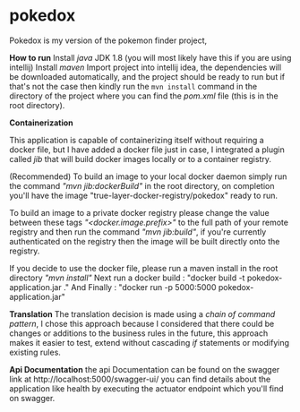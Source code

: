 # pokedox

Pokedox is my version of the pokemon finder project,

**How to run**
Install _java_ JDK 1.8 (you will most likely have this if you are using intellij)
Install _maven_
Import project into intellij idea, the dependencies will be downloaded automatically, and the project should be ready to
run but if that's not the case then kindly run the `mvn install` command in the directory of the project where you can
find the _pom.xml_ file (this is in the root directory).

**Containerization**

This application is capable of containerizing itself without requiring a docker file, but I have added a docker file just
in case, I integrated a plugin called _jib_ that will build docker images locally or to a container registry.

(Recommended) To build an image to your local docker daemon simply run the command _"mvn jib:dockerBuild"_ in the root
directory, on completion you'll have the image "true-layer-docker-registry/pokedox" ready to run.

To build an image to a private docker registry please change the value between these tags _"<docker.image.prefix>"_  to
the full path of your remote registry and then run the command _"mvn jib:build"_, if you're currently authenticated on
the registry then the image will be built directly onto the registry.

If you decide to use the docker file, please run a maven install in the root directory _"mvn install"_
Next run a docker build : "docker build -t pokedox-application.jar ."
And Finally : "docker run -p 5000:5000 pokedox-application.jar"

**Translation**
The translation decision is made using a _chain of command pattern_, I chose this approach because I considered
that there could be changes or additions to the business rules in the future, this approach makes it easier to test, extend without cascading _if_ statements or modifying existing rules.

**Api Documentation**
the api Documentation can be found on the swagger link at http://localhost:5000/swagger-ui/
you can find details about the application like health by executing the actuator endpoint which you'll find on swagger.